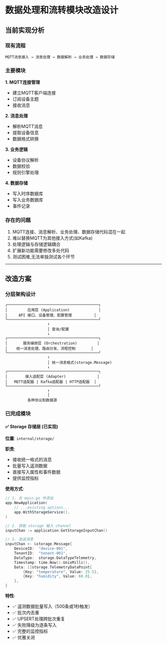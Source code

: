 # 数据处理和流转模块改造设计

## 当前实现分析

### 现有流程

```
MQTT消息接入 → 消息处理 → 数据解析 → 业务处理 → 数据存储
```

### 主要模块

**1. MQTT连接管理**
- 建立MQTT客户端连接
- 订阅设备主题
- 接收消息

**2. 消息处理**
- 解析MQTT消息
- 提取设备信息
- 数据格式转换

**3. 业务逻辑**
- 设备协议解析
- 数据校验
- 规则引擎处理

**4. 数据存储**
- 写入时序数据库
- 写入业务数据库
- 事件记录

### 存在的问题

1. MQTT连接、消息解析、业务处理、数据存储代码混在一起
2. 难以替换MQTT为其他接入方式(如Kafka)
3. 处理逻辑与存储逻辑耦合
4. 扩展新功能需要修改多处代码
5. 测试困难,无法单独测试各个环节

---

## 改造方案

### 分层架构设计

```
┌─────────────────────────────────────────┐
│         应用层 (Application)             │
│     API 接口、设备管理、配置管理          │
└─────────────────────────────────────────┘
                   ↑
                   │ 查询/配置
                   ↓
┌─────────────────────────────────────────┐
│       服务编排层 (Orchestration)         │
│    统一消息处理、路由分发、流程控制       │
└─────────────────────────────────────────┘
                   ↑
                   │ 统一消息格式(storage.Message)
                   ↓
┌─────────────────────────────────────────┐
│        接入适配层 (Adapter)              │
│   MQTT适配器 | Kafka适配器 | HTTP适配器  │
└─────────────────────────────────────────┘
                   ↑
                   │
          各种协议和数据源
```

### 已完成模块

#### ✅ Storage 存储层 (已实现)

**位置**: `internal/storage/`

**职责**:
- 接收统一格式的消息
- 批量写入遥测数据
- 直接写入属性和事件数据
- 提供监控指标

**使用方式**:
```go
// 1. 在 main.go 中添加
app.NewApplication(
    // ...existing options...
    app.WithStorageService(),
)

// 2. 获取 storage 输入 channel
inputChan := application.GetStorageInputChan()

// 3. 发送消息
inputChan <- &storage.Message{
    DeviceID:  "device-001",
    TenantID:  "tenant-001",
    DataType:  storage.DataTypeTelemetry,
    Timestamp: time.Now().UnixMilli(),
    Data: []storage.TelemetryDataPoint{
        {Key: "temperature", Value: 25.5},
        {Key: "humidity", Value: 60.0},
    },
}
```

**特性**:
- ✅ 遥测数据批量写入（500条或1秒触发）
- ✅ 批次内去重
- ✅ UPSERT处理跨批次重复
- ✅ 失败降级为逐条写入
- ✅ 完整的监控指标
- ✅ 优雅关闭





